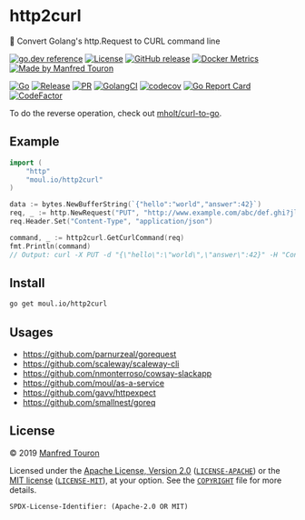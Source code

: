 # http2curl

:triangular_ruler: Convert Golang's http.Request to CURL command line

[![go.dev reference](https://img.shields.io/badge/go.dev-reference-007d9c?logo=go&logoColor=white)](https://pkg.go.dev/moul.io/http2curl)
[![License](https://img.shields.io/badge/license-Apache--2.0%20%2F%20MIT-%2397ca00.svg)](https://github.com/moul/http2curl/blob/master/COPYRIGHT)
[![GitHub release](https://img.shields.io/github/release/moul/http2curl.svg)](https://github.com/moul/http2curl/releases)
[![Docker Metrics](https://images.microbadger.com/badges/image/moul/http2curl.svg)](https://microbadger.com/images/moul/http2curl)
[![Made by Manfred Touron](https://img.shields.io/badge/made%20by-Manfred%20Touron-blue.svg?style=flat)](https://manfred.life/)

[![Go](https://github.com/moul/http2curl/workflows/Go/badge.svg)](https://github.com/moul/http2curl/actions?query=workflow%3AGo)
[![Release](https://github.com/moul/http2curl/workflows/Release/badge.svg)](https://github.com/moul/http2curl/actions?query=workflow%3ARelease)
[![PR](https://github.com/moul/http2curl/workflows/PR/badge.svg)](https://github.com/moul/http2curl/actions?query=workflow%3APR)
[![GolangCI](https://golangci.com/badges/github.com/moul/http2curl.svg)](https://golangci.com/r/github.com/moul/http2curl)
[![codecov](https://codecov.io/gh/moul/http2curl/branch/master/graph/badge.svg)](https://codecov.io/gh/moul/http2curl)
[![Go Report Card](https://goreportcard.com/badge/moul.io/http2curl)](https://goreportcard.com/report/moul.io/http2curl)
[![CodeFactor](https://www.codefactor.io/repository/github/moul/http2curl/badge)](https://www.codefactor.io/repository/github/moul/http2curl)

To do the reverse operation, check out [mholt/curl-to-go](https://github.com/mholt/curl-to-go).

## Example

```go
import (
    "http"
    "moul.io/http2curl"
)

data := bytes.NewBufferString(`{"hello":"world","answer":42}`)
req, _ := http.NewRequest("PUT", "http://www.example.com/abc/def.ghi?jlk=mno&pqr=stu", data)
req.Header.Set("Content-Type", "application/json")

command, _ := http2curl.GetCurlCommand(req)
fmt.Println(command)
// Output: curl -X PUT -d "{\"hello\":\"world\",\"answer\":42}" -H "Content-Type: application/json" http://www.example.com/abc/def.ghi?jlk=mno&pqr=stu
```

## Install

```bash
go get moul.io/http2curl
```

## Usages

- https://github.com/parnurzeal/gorequest
- https://github.com/scaleway/scaleway-cli
- https://github.com/nmonterroso/cowsay-slackapp
- https://github.com/moul/as-a-service
- https://github.com/gavv/httpexpect
- https://github.com/smallnest/goreq

## License

© 2019 [Manfred Touron](https://manfred.life)

Licensed under the [Apache License, Version 2.0](https://www.apache.org/licenses/LICENSE-2.0) ([`LICENSE-APACHE`](LICENSE-APACHE)) or the [MIT license](https://opensource.org/licenses/MIT) ([`LICENSE-MIT`](LICENSE-MIT)), at your option. See the [`COPYRIGHT`](COPYRIGHT) file for more details.

`SPDX-License-Identifier: (Apache-2.0 OR MIT)`
